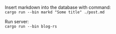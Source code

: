  Insert markdown into the database with command:  
 `cargo run --bin markd "Some title" ./post.md`  
 
 Run server:   
 `cargo run --bin blog-rs`
